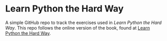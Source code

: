 # Learn Python the Hard Way

A simple GitHub repo to track the exercises used in *Learn Python the Hard Way*. This repo follows the online version of the book, found at [Learn Python the Hard Way](https://learnpythonthehardway.org/book).
